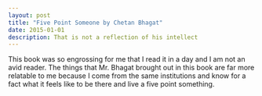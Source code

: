 ```yaml
---
layout: post
title: "Five Point Someone by Chetan Bhagat"
date: 2015-01-01
description: That is not a reflection of his intellect
---
```


This book was so engrossing for me that I read it in a day and I am not an avid reader. The things that Mr. Bhagat brought out in this book are far more relatable to me because I come from the same institutions and know for a fact what it feels like to be there and live a five point something.
